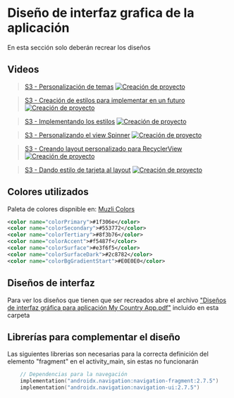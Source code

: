 # Diseño de interfaz grafica de la aplicación

En esta sección solo deberán recrear los diseños

## Videos
> [S3 - Personalización de temas](https://1drv.ms/u/s!AvB-2ztiY9QqgpR2x8_KxgOAC1dPsQ?e=WNHLmR)
[![Creación de proyecto](./thumbnail1.png)](https://1drv.ms/u/s!AvB-2ztiY9QqgpR2x8_KxgOAC1dPsQ?e=WNHLmR "Creación de proycto")

> [S3 - Creación de estilos para implementar en un futuro](https://1drv.ms/u/s!AvB-2ztiY9QqgpR3A4BcujabUB33mw?e=OLgU2U)
[![Creación de proyecto](./thumbnail2.png)](https://1drv.ms/u/s!AvB-2ztiY9QqgpR3A4BcujabUB33mw?e=OLgU2U "Creación de proycto")

> [S3 - Implementando los estilos](https://1drv.ms/u/s!AvB-2ztiY9QqgpR3A4BcujabUB33mw?e=OLgU2U)
[![Creación de proyecto](./thumbnail3.png)](https://1drv.ms/u/s!AvB-2ztiY9QqgpR3A4BcujabUB33mw?e=OLgU2U "Creación de proycto")

> [S3 - Personalizando el view Spinner](https://1drv.ms/u/s!AvB-2ztiY9QqgpR3A4BcujabUB33mw?e=OLgU2U)
[![Creación de proyecto](./thumbnail4.png)](https://1drv.ms/u/s!AvB-2ztiY9QqgpR3A4BcujabUB33mw?e=OLgU2U "Creación de proycto")

> [S3 - Creando layout personalizado para RecyclerView](https://1drv.ms/u/s!AvB-2ztiY9QqgpR3A4BcujabUB33mw?e=OLgU2U)
[![Creación de proyecto](./thumbnail5.png)](https://1drv.ms/u/s!AvB-2ztiY9QqgpR3A4BcujabUB33mw?e=OLgU2U "Creación de proycto")

> [S3 - Dando estilo de tarjeta al layout](https://1drv.ms/u/s!AvB-2ztiY9QqgpR3A4BcujabUB33mw?e=OLgU2U)
[![Creación de proyecto](./thumbnail6.png)](https://1drv.ms/u/s!AvB-2ztiY9QqgpR3A4BcujabUB33mw?e=OLgU2U "Creación de proycto")

## Colores utilizados

Paleta de colores dispnible en: [Muzli Colors](https://colors.muz.li/palette/272643/ffffff/e3f6f5/bae8e8/c5deed)

```xml
<color name="colorPrimary">#1f306e</color>
<color name="colorSecondary">#553772</color>
<color name="colorTertiary">#8f3b76</color>
<color name="colorAccent">#f5487f</color>
<color name="colorSurface">#e3f6f5</color>
<color name="colorSurfaceDark">#2c8782</color>
<color name="colorBgGradientStart">#E0E0E0</color>
```

## Diseños de interfaz

Para ver los diseños que tienen que ser recreados abre el archivo ["Diseños de interfaz gráfica para aplicación My Country App.pdf"](./Diseños%20de%20interfaz%20gráfica%20para%20aplicación%20My%20Country%20App.pdf) incluido en esta carpeta

## Librerías para complementar el diseño

Las siguientes librerias son necesarias para la correcta definición del elemento "fragment" en el activity_main, sin estas no funcionarán

```c
    // Dependencias para la navegación
    implementation("androidx.navigation:navigation-fragment:2.7.5")
    implementation("androidx.navigation:navigation-ui:2.7.5")
```